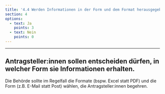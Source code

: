 ```yaml
---
title: '4.4 Werden Informationen in der Form und dem Format herausgegeben, die begehrt werden?'
section: 4
options:
  - text: Ja
    points: 3
  - text: Nein
    points: 0
---
```

---
## Antragsteller:innen sollen entscheiden dürfen, in welcher Form sie Informationen erhalten.

Die Behörde sollte im Regelfall die Formate (bspw. Excel statt PDF) und die Form (z.B. E-Mail statt Post) wählen, die Antragsteller:innen begehren.
